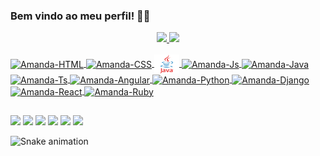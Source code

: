 ### Bem vindo ao meu perfil! 🚀🚀

<div align="center">
  <a href="https://github.com/Amanda-ribeiiro">
  <img height="167em" src="https://github-readme-stats.vercel.app/api?username=Amanda-ribeiiro&show_icons=true&theme=cobalt&include_all_commits=true&count_private=true"/>
  <img height="167em" src="https://github-readme-stats.vercel.app/api/top-langs/?username=Amanda-ribeiiro&layout=compact&langs_count=7&theme=radical"/>
</div>
  <div style="display: inline_block"><br>
  <img align="center" alt="Amanda-HTML" height="30" width="40" src="https://github.com/Amanda-ribeiiro/devicon/blob/master/icons/html5/html5-original.svg">
  <img align="center" alt="Amanda-CSS" height="30" width="40" src="https://github.com/Amanda-ribeiiro/devicon/blob/master/icons/css3/css3-original.svg">  
  <img align="center" alt="Amanda-JavaScript" height="30" width="40" src="https://github.com/devicons/devicon/blob/master/icons/java/java-original-wordmark.svg">  
  <img align="center" alt="Amanda-Js" height="30" width="40" src="https://github.com/Amanda-ribeiiro/devicon/blob/master/icons/javascript/javascript-original.svg">
  <img align="center" alt="Amanda-Java" height="30" width="40" src="https://github.com/Amanda-ribeiiro/devicon/blob/master/icons/java/java-original.svg">
  <img align="center" alt="Amanda-Ts" height="30" width="40" src="https://github.com/Amanda-ribeiiro/devicon/blob/master/icons/typescript/typescript-original.svg">
  <img align="center" alt="Amanda-Angular" height="30" width="40" src="https://github.com/Amanda-ribeiiro/devicon/blob/master/icons/angularjs/angularjs-original.svg">
  <img align="center" alt="Amanda-Python" height="30" width="40" src="https://github.com/Amanda-ribeiiro/devicon/blob/master/icons/python/python-original.svg">
  <img align="center" alt="Amanda-Django" height="30" width="40" src="https://github.com/Amanda-ribeiiro/devicon/blob/master/icons/django/django-plain-wordmark.svg">
  <img align="center" alt="Amanda-React" height="30" width="40" src="https://github.com/Amanda-ribeiiro/devicon/blob/master/icons/react/react-original.svg">
  <img align="center" alt="Amanda-Ruby" height="30" width="40" src="https://github.com/Amanda-ribeiiro/devicon/blob/master/icons/ruby/ruby-original.svg">
</div>
  
  ##
  
<div> 
  <a href ="mailto:dadaribeiro.ar@gmail.com" target="_blank"><img src="https://img.shields.io/badge/-Gmail-%23333?style=for-the-badge&logo=gmail&logoColor=white" target="_blank"></a>
  <a href ="https://www.instagram.com/ama.ndarc/" target="_blank"><img src="https://img.shields.io/badge/-Instagram-%23E4405F?style=for-the-badge&logo=instagram&logoColor=white"></a>
 	<a href ="https://twitter.com/daaribeiro_" target="_blank"><img src="https://img.shields.io/badge/Twitter-1DA1F2?style=for-the-badge&logo=twitter&logoColor=white" target="_blank"></a> 
  <a href ="mailto:amandaribeiro.c@outlook.com"><img src="https://img.shields.io/badge/Microsoft_Outlook-0078D4?style=for-the-badge&logo=microsoft-outlook&logoColor=white" target="_blank"></a>
  <a href ="https://api.whatsapp.com/send?phone=5511988737090" target="_blank"><img src="https://img.shields.io/badge/WhatsApp-25D366?style=for-the-badge&logo=whatsapp&logoColor=white" target="_blank"></a>
  <a href ="https://www.linkedin.com/in/amandarcerqueira/" target="_blank"><img src="https://img.shields.io/badge/-LinkedIn-%230077B5?style=for-the-badge&logo=linkedin&logoColor=white" target="_blank"></a> 
  
![Snake animation](https://github.com/Amanda-ribeiiro/Amanda-ribeiiro/blob/output/github-contribution-grid-snake.svg)

 </div>
  
